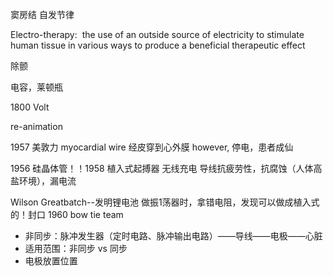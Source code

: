 窦房结 自发节律


Electro-therapy:  the use of an outside source of electricity to stimulate human tissue in various ways to produce a beneficial therapeutic effect

除颤

电容，莱顿瓶

1800 Volt

re-animation

1957 美敦力
myocardial wire 经皮穿到心外膜
however, 停电，患者成仙

1956 硅晶体管！！1958 植入式起搏器
无线充电
导线抗疲劳性，抗腐蚀（人体高盐环境），漏电流

Wilson Greatbatch--发明锂电池
做振1荡器时，拿错电阻，发现可以做成植入式的！封口
1960 bow tie team











- 非同步：脉冲发生器（定时电路、脉冲输出电路）——导线——电极——心脏
- 适用范围：非同步 vs 同步
- 电极放置位置



